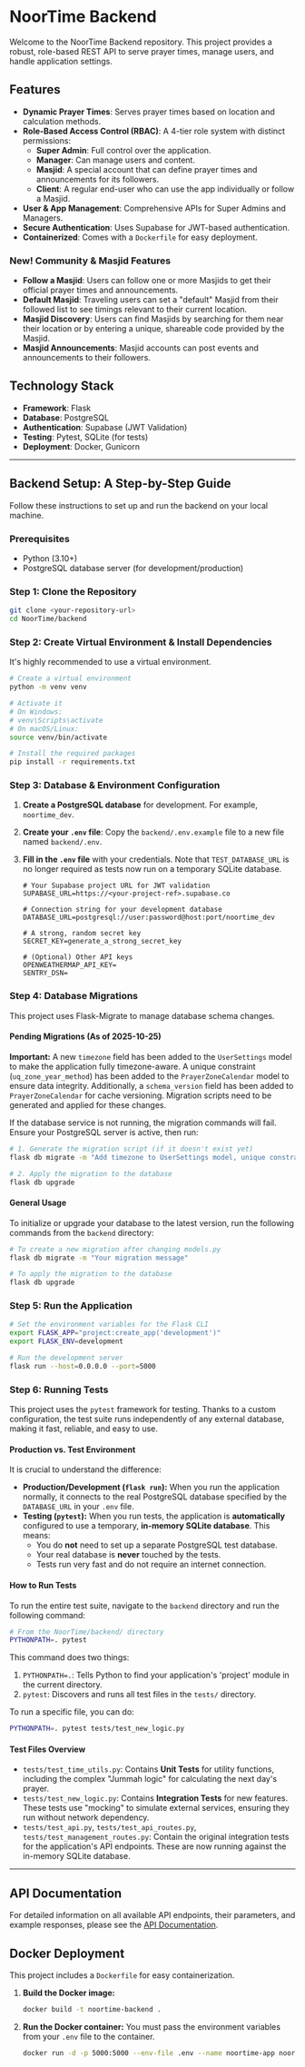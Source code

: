 # NoorTime Backend

Welcome to the NoorTime Backend repository. This project provides a robust, role-based REST API to serve prayer times, manage users, and handle application settings.

## Features

- **Dynamic Prayer Times**: Serves prayer times based on location and calculation methods.
- **Role-Based Access Control (RBAC)**: A 4-tier role system with distinct permissions:
  - **Super Admin**: Full control over the application.
  - **Manager**: Can manage users and content.
  - **Masjid**: A special account that can define prayer times and announcements for its followers.
  - **Client**: A regular end-user who can use the app individually or follow a Masjid.
- **User & App Management**: Comprehensive APIs for Super Admins and Managers.
- **Secure Authentication**: Uses Supabase for JWT-based authentication.
- **Containerized**: Comes with a `Dockerfile` for easy deployment.

### New! Community & Masjid Features

- **Follow a Masjid**: Users can follow one or more Masjids to get their official prayer times and announcements.
- **Default Masjid**: Traveling users can set a "default" Masjid from their followed list to see timings relevant to their current location.
- **Masjid Discovery**: Users can find Masjids by searching for them near their location or by entering a unique, shareable code provided by the Masjid.
- **Masjid Announcements**: Masjid accounts can post events and announcements to their followers.

## Technology Stack

- **Framework**: Flask
- **Database**: PostgreSQL
- **Authentication**: Supabase (JWT Validation)
- **Testing**: Pytest, SQLite (for tests)
- **Deployment**: Docker, Gunicorn

---

## Backend Setup: A Step-by-Step Guide

Follow these instructions to set up and run the backend on your local machine.

### Prerequisites

- Python (3.10+)
- PostgreSQL database server (for development/production)

### Step 1: Clone the Repository

```bash
git clone <your-repository-url>
cd NoorTime/backend
```

### Step 2: Create Virtual Environment & Install Dependencies

It's highly recommended to use a virtual environment.

```bash
# Create a virtual environment
python -m venv venv

# Activate it
# On Windows:
# venv\Scripts\activate
# On macOS/Linux:
source venv/bin/activate

# Install the required packages
pip install -r requirements.txt
```

### Step 3: Database & Environment Configuration

1.  **Create a PostgreSQL database** for development. For example, `noortime_dev`.
2.  **Create your `.env` file**: Copy the `backend/.env.example` file to a new file named `backend/.env`.
3.  **Fill in the `.env` file** with your credentials. Note that `TEST_DATABASE_URL` is no longer required as tests now run on a temporary SQLite database.

    ```env
    # Your Supabase project URL for JWT validation
    SUPABASE_URL=https://<your-project-ref>.supabase.co

    # Connection string for your development database
    DATABASE_URL=postgresql://user:password@host:port/noortime_dev

    # A strong, random secret key
    SECRET_KEY=generate_a_strong_secret_key

    # (Optional) Other API keys
    OPENWEATHERMAP_API_KEY=
    SENTRY_DSN=
    ```

### Step 4: Database Migrations

This project uses Flask-Migrate to manage database schema changes.

#### Pending Migrations (As of 2025-10-25)

**Important:** A new `timezone` field has been added to the `UserSettings` model to make the application fully timezone-aware. A unique constraint (`uq_zone_year_method`) has been added to the `PrayerZoneCalendar` model to ensure data integrity. Additionally, a `schema_version` field has been added to `PrayerZoneCalendar` for cache versioning. Migration scripts need to be generated and applied for these changes.

If the database service is not running, the migration commands will fail. Ensure your PostgreSQL server is active, then run:

```bash
# 1. Generate the migration script (if it doesn't exist yet)
flask db migrate -m "Add timezone to UserSettings model, unique constraint and schema_version to PrayerZoneCalendar"

# 2. Apply the migration to the database
flask db upgrade
```

#### General Usage

To initialize or upgrade your database to the latest version, run the following commands from the `backend` directory:

```bash
# To create a new migration after changing models.py
flask db migrate -m "Your migration message"

# To apply the migration to the database
flask db upgrade
```

### Step 5: Run the Application

```bash
# Set the environment variables for the Flask CLI
export FLASK_APP="project:create_app('development')"
export FLASK_ENV=development

# Run the development server
flask run --host=0.0.0.0 --port=5000
```

### Step 6: Running Tests

This project uses the `pytest` framework for testing. Thanks to a custom configuration, the test suite runs independently of any external database, making it fast, reliable, and easy to use.

#### Production vs. Test Environment

It is crucial to understand the difference:

-   **Production/Development (`flask run`):** When you run the application normally, it connects to the real PostgreSQL database specified by the `DATABASE_URL` in your `.env` file.
-   **Testing (`pytest`):** When you run tests, the application is **automatically** configured to use a temporary, **in-memory SQLite database**. This means:
    -   You do **not** need to set up a separate PostgreSQL test database.
    -   Your real database is **never** touched by the tests.
    -   Tests run very fast and do not require an internet connection.

#### How to Run Tests

To run the entire test suite, navigate to the `backend` directory and run the following command:

```bash
# From the NoorTime/backend/ directory
PYTHONPATH=. pytest
```

This command does two things:
1.  `PYTHONPATH=.`: Tells Python to find your application's 'project' module in the current directory.
2.  `pytest`: Discovers and runs all test files in the `tests/` directory.

To run a specific file, you can do:
```bash
PYTHONPATH=. pytest tests/test_new_logic.py
```

#### Test Files Overview

-   `tests/test_time_utils.py`: Contains **Unit Tests** for utility functions, including the complex "Jummah logic" for calculating the next day's prayer.
-   `tests/test_new_logic.py`: Contains **Integration Tests** for new features. These tests use "mocking" to simulate external services, ensuring they run without network dependency.
-   `tests/test_api.py`, `tests/test_api_routes.py`, `tests/test_management_routes.py`: Contain the original integration tests for the application's API endpoints. These are now running against the in-memory SQLite database.

---

## API Documentation

For detailed information on all available API endpoints, their parameters, and example responses, please see the [API Documentation](backend/API_DOCUMENTATION.md).

## Docker Deployment

This project includes a `Dockerfile` for easy containerization.

1.  **Build the Docker image:**
    ```bash
    docker build -t noortime-backend .
    ```
2.  **Run the Docker container:**
    You must pass the environment variables from your `.env` file to the container.
    ```bash
    docker run -d -p 5000:5000 --env-file .env --name noortime-app noortime-backend
    ```